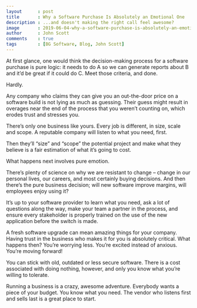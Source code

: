 ```yaml
---
layout      : post
title       : Why a Software Purchase Is Absolutely an Emotional One
description : ...and doesn't making the right call feel awesome?
image       : 2019-06-04-why-a-software-purchase-is-absolutely-an-emotional-one.jpg
author      : John Scott
comments    : true
tags        : [BG Software, Blog, John Scott]
---
```


At first glance, one would think the decision-making process for a software purchase is pure logic: it needs to do A so we can generate reports about B and it’d be great if it could do C. Meet those criteria, and done.

Hardly.

Any company who claims they can give you an out-the-door price on a software build is not lying as much as guessing. Their guess might result in overages near the end of the process that you weren’t counting on, which erodes trust and stresses you.

There’s only one business like yours. Every job is different, in size, scale and scope. A reputable company will listen to what you need, first.

Then they’ll “size” and “scope” the potential project and make what they believe is a fair estimation of what it’s going to cost.

What happens next involves pure emotion.

There’s plenty of science on why we are resistant to change – change in our personal lives, our careers, and most certainly buying decisions.   And then there’s the pure business decision; will new software improve margins, will employees enjoy using it?

It’s up to your software provider to learn what you need, ask a lot of questions along the way, make your team a partner in the process, and ensure every stakeholder is properly trained on the use of the new application before the switch is made.

A fresh software upgrade can mean amazing things for your company. Having trust in the business who makes it for you is absolutely critical. What happens then? You’re worrying less. You’re excited instead of anxious. You’re moving forward!

You can stick with old, outdated or less secure software. There is a cost associated with doing nothing, however, and only you know what you’re willing to tolerate.

Running a business is a crazy, awesome adventure. Everybody wants a piece of your budget. You know what you need. The vendor who listens first and sells last is a great place to start.